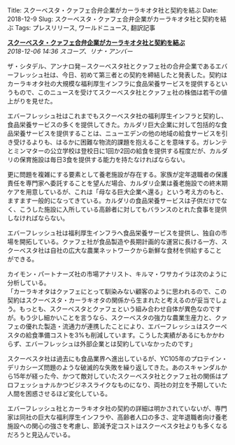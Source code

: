 Title: スクーベスタ・クァフェ合弁企業がカーラキオタ社と契約を結ぶ
Date: 2018-12-9
Slug: スクーベスタ・クァフェ合弁企業がカーラキオタ社と契約を結ぶ
Tags: プレスリリース, ワールドニュース, 翻訳記事

<p class="lead"><strong><a href="https://community.eveonline.com/news/news-channels/world-news/suvee-quafe-joint-venture-secures-outside-contract-with-kaalakiota/">スクーベスタ・クァフェ合弁企業がカーラキオタ社と契約を結ぶ</a></strong><br/>
<em>2018-12-06 14:36 スコープ、リナ・アンバー</em></p>
<p>ザ・シタデル、アンナロ発－スクーベスタ社とクァフェ社の合弁企業であるエバーフレッシュ社は、今日、初めて第三者との契約を締結したと発表した。契約はカーラキオタ社の大規模な福利厚生インフラに食品栄養サービスを提供するというもので、このニュースを受けてスクーベスタ社とクァフェ社の株価は若干の値上がりを見せた。</p>
<p>エバーフレッシュ社はこれまでもスクーベスタ社の福利厚生インフラと契約し、食品栄養サービスの多くを提供してきた。カルダリ巨大企業に対して包括的な食品栄養サービスを提供することは、ニューエデンの他の地域の給食サービスを引き受けるよりも、はるかに困難な物流的課題を抱えることを意味する。ガレンテとミンマターの公立学校は登校日に1回か2回の給食を提供する程度だが、カルダリの保育施設は毎日3食を提供する能力を持たなければならない。</p>
<p>更に問題を複雑にする要素として養老施設が存在する。家族が定年退職者の保護責任を専門家へ委託することを望んだ場合、カルダリ企業は養老施設での終末期ケアを用意しているが、これは「母なる巨大企業へ還る」という考え方のもと、ますます一般的になってきている。カルダリの食品栄養サービスは子供だけでなく、こうした施設に入所している高齢者に対してもバランスのとれた食事を提供しなければならない。</p>
<p>エバーフレッシュ社は福利厚生インフラへ食品栄養サービスを提供し、独自の市場を開拓している。クァフェ社が食品製造や長期計画的な運営に長ける一方、スクーベスタ社は自社の広大な農業ネットワークから新鮮な食材を供給することができる。</p>
<p>カイモン・パートナーズ社の市場アナリスト、キルマ・ワサカイラは次のように分析している。<br/>
「カーラキオタはクァフェにとって馴染みない顧客のように思われるので、この契約はスクーベスタ・カーラキオタの関係から生まれたと考えるのが妥当でしょう。もっとも、スクーベスタとクァフェという組み合わせ自体が異色なのですが。もう少し細かいことを言うなら、スクーベスタの強力な農業生産力と、クァフェの優れた製造・流通力が連携したことにより、エバーフレッシュはスクーベスタの給食準備コストを3%も削減しています。こうした実績があるにもかかわらず、エバーフレッシュは外部企業とは契約していなかったのです」</p>
<p>スクーベスタ社は過去にも食品業界へ進出しているが、YC105年のプロテイン・デリカシーズ問題のような破滅的な失敗を繰り返してきた。あのスキャンダルから15年が経った今、かつて敵対していたスクーベスタ社とクァフェ社の関係はプロフェッショナルかつビジネスライクなものになり、両社の対立を予期していた人間を困惑させるほど変化している。</p>
<p>エバーフレッシュ社とカーラキオタ社の契約の詳細は明かされていないが、専門家は同社の巨大な福利厚生インフラや、高齢者人口の多さ、定年退職者向け養老施設への関心の強さを考慮し、節減予定コストはスクーベスタ社よりも多くなるだろうと見込んでいる。</p>

